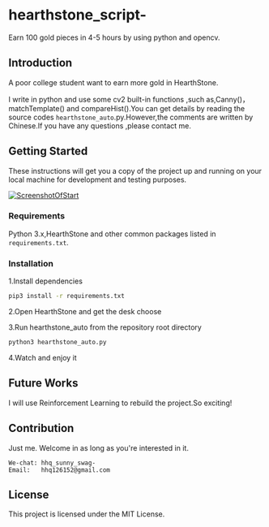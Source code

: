 # hearthstone_script-

   Earn 100 gold pieces in 4-5 hours by using python and opencv.

## Introduction

   A poor college student want to earn more gold in HearthStone.

   I write in python and use some cv2 built-in functions ,such as,Canny()，matchTemplate() and compareHist().You can get details by reading the source codes `hearthstone_auto`.py.However,the comments are written by Chinese.If you have any questions ,please contact me.

## Getting Started

   These instructions will get you a copy of the project up and running on your local machine for development and testing purposes.

[![ScreenshotOfStart](https://github.com/sunnyswag/hearthstone_script-/blob/master/images/screenshot_of_start.png)](https://github.com/sunnyswag/hearthstone_script-/blob/master/images/screenshot_of_start.png)

### Requirements

   Python 3.x,HearthStone and other common packages listed in `requirements.txt`.

### Installation

   1.Install dependencies

```bash
pip3 install -r requirements.txt
```
    
   2.Open HearthStone and get the desk choose

   3.Run hearthstone_auto from the repository root directory

```bash
python3 hearthstone_auto.py
```
    
   4.Watch and enjoy it

## Future Works

   I will use Reinforcement Learning to rebuild the project.So exciting!

## Contribution

   Just me. Welcome in as long as you're interested in it.

```
We-chat: hhq_sunny_swag-
Email:   hhq126152@gmail.com
```

## License

   This project is licensed under the MIT License.
